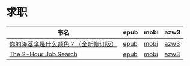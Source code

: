 # 求职

| 书名 | epub | mobi | azw3 |
| --- | --- | --- | --- |
| [你的降落伞是什么颜色？（全新修订版）](http://ct.dalanmei.com/f/31084289-572117345-72ef63) | [epub](http://ct.dalanmei.com/f/31084289-572117345-72ef63) | [mobi](http://ct.dalanmei.com/f/31084289-571654141-7b3b67) | [azw3](http://ct.dalanmei.com/f/31084289-572179739-6db3ba) |
| [The 2-Hour Job Search](http://ct.dalanmei.com/f/31084289-571780386-2ba599) | [epub](http://ct.dalanmei.com/f/31084289-571780386-2ba599) | [mobi](http://ct.dalanmei.com/f/31084289-571525510-f69b9e) | [azw3](http://ct.dalanmei.com/f/31084289-571976605-3f575d) |
